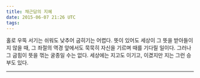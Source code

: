 ```yaml
---
title: 채근담의 지혜
date: 2015-06-07 21:26 UTC
tags:
---
```


홀로 우뚝 서기는 쉬워도 낮추어 굽히기는 어렵다.
뜻이 있어도 세상이 그 뜻을 받아들이지 않을 때,
그 좌절의 역경 앞에서도 묵묵히 자신을 기르며 때를 기다릴 일이다.
그러나 그 굽힘이 뜻을 꺾는 굴종일 수는 없다.
세상에는 지고도 이기고, 이겼지만 지는 그런 승부도 있다.


---


